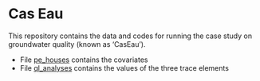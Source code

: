 # Cas Eau
This repository contains the data and codes for running the case study on groundwater quality (known as ‘CasEau’).
- File [pe_houses](./CasEau/pe_houses.csv) contains the covariates
- File [ql_analyses](./CasEau/ql_analyses.csv) contains the values of the three trace elements

  
